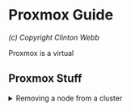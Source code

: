 # Proxmox Guide

*(c) Copyright Clinton Webb*

Proxmox is a virtual 


## Proxmox Stuff

<details>
<summary>Removing a node from a cluster</summary>

----

When removing a node from the cluster, it is imperative to:
* ensure that interface is to another node.
* ensure that no Replication is configured on the node
* migrate any vm's that are on the node that are remaining
* shutdown the node that is being removed
* login to console of another node, and `pvecm delnode _nodename_`
   * if quorum is not met, can try setting to only require 1 vote `pvecm expect 1`

----
</details>

